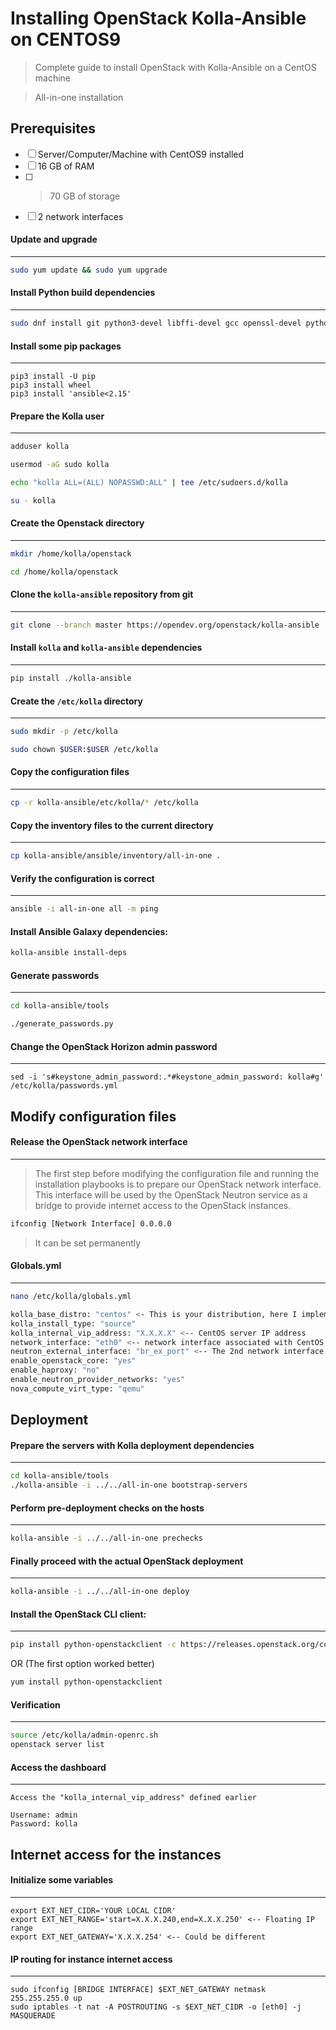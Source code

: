 # Installing OpenStack Kolla-Ansible on CENTOS9

> Complete guide to install OpenStack with Kolla-Ansible on a CentOS machine

> All-in-one installation

## Prerequisites

- [ ] Server/Computer/Machine with CentOS9 installed
- [ ] 16 GB of RAM
- [ ] >70 GB of storage
- [ ] 2 network interfaces

#### Update and upgrade
---
```sh
sudo yum update && sudo yum upgrade
```

#### Install Python build dependencies
---
```sh
sudo dnf install git python3-devel libffi-devel gcc openssl-devel python3-libselinux
```

#### Install some pip packages
---
```
pip3 install -U pip
pip3 install wheel
pip3 install 'ansible<2.15'
```

#### Prepare the Kolla user
---
```sh
adduser kolla
```

```sh
usermod -aG sudo kolla
```

```sh
echo "kolla ALL=(ALL) NOPASSWD:ALL" | tee /etc/sudoers.d/kolla
```

```sh
su - kolla
```

#### Create the Openstack directory
---
```sh
mkdir /home/kolla/openstack
```

```sh
cd /home/kolla/openstack
```

#### Clone the `kolla-ansible` repository from git
---
```sh
git clone --branch master https://opendev.org/openstack/kolla-ansible
```

#### Install `kolla` and `kolla-ansible` dependencies
---
```sh
pip install ./kolla-ansible
```

#### Create the `/etc/kolla` directory
---
```sh
sudo mkdir -p /etc/kolla
```

```sh
sudo chown $USER:$USER /etc/kolla
```

#### Copy the configuration files
---
```sh
cp -r kolla-ansible/etc/kolla/* /etc/kolla
```

#### Copy the inventory files to the current directory
---
```sh
cp kolla-ansible/ansible/inventory/all-in-one .
```

#### Verify the configuration is correct
---
```sh
ansible -i all-in-one all -m ping
```

#### Install Ansible Galaxy dependencies:
```sh
kolla-ansible install-deps
```

#### Generate passwords
---
```sh
cd kolla-ansible/tools
```

```sh
./generate_passwords.py
```

#### Change the OpenStack Horizon admin password
---
```
sed -i 's#keystone_admin_password:.*#keystone_admin_password: kolla#g' /etc/kolla/passwords.yml
```

## Modify configuration files

#### Release the OpenStack network interface
---
> The first step before modifying the configuration file and running the installation playbooks is to prepare our OpenStack network interface. This interface will be used by the OpenStack Neutron service as a bridge to provide internet access to the OpenStack instances.

```sh
ifconfig [Network Interface] 0.0.0.0
```

> It can be set permanently

#### Globals.yml
---
```sh
nano /etc/kolla/globals.yml
```

```sh
kolla_base_distro: "centos" <- This is your distribution, here I implemented it on an CENTOS9 machine
kolla_install_type: "source"
kolla_internal_vip_address: "X.X.X.X" <-- CentOS server IP address
network_interface: "eth0" <-- network interface associated with CentOS IP
neutron_external_interface: "br_ex_port" <-- The 2nd network interface (bridge)
enable_openstack_core: "yes"
enable_haproxy: "no"
enable_neutron_provider_networks: "yes"
nova_compute_virt_type: "qemu"
```

## Deployment

#### Prepare the servers with Kolla deployment dependencies
---
```sh
cd kolla-ansible/tools
./kolla-ansible -i ../../all-in-one bootstrap-servers
```

#### Perform pre-deployment checks on the hosts
---
```sh
kolla-ansible -i ../../all-in-one prechecks
```

#### Finally proceed with the actual OpenStack deployment
---
```sh
kolla-ansible -i ../../all-in-one deploy
```

#### Install the OpenStack CLI client:
---
```sh
pip install python-openstackclient -c https://releases.openstack.org/constraints/upper/master
```

OR (The first option worked better)

```sh
yum install python-openstackclient
```

#### Verification
---
```sh
source /etc/kolla/admin-openrc.sh
openstack server list
```

#### Access the dashboard
---
```
Access the "kolla_internal_vip_address" defined earlier

Username: admin
Password: kolla
```

## Internet access for the instances

#### Initialize some variables
---
```
export EXT_NET_CIDR='YOUR LOCAL CIDR'
export EXT_NET_RANGE='start=X.X.X.240,end=X.X.X.250' <-- Floating IP range
export EXT_NET_GATEWAY='X.X.X.254' <-- Could be different
```

#### IP routing for instance internet access
---
```
sudo ifconfig [BRIDGE INTERFACE] $EXT_NET_GATEWAY netmask 255.255.255.0 up
sudo iptables -t nat -A POSTROUTING -s $EXT_NET_CIDR -o [eth0] -j MASQUERADE
```

